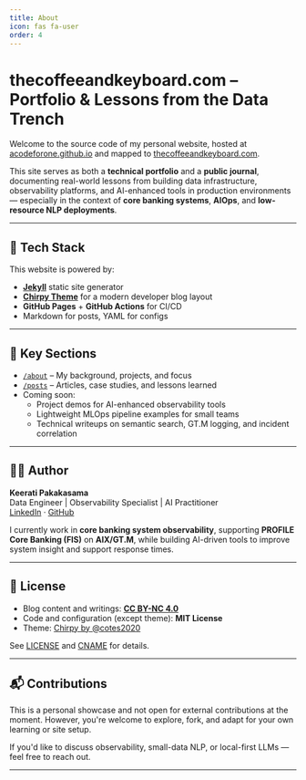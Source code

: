 ```yaml
---
title: About
icon: fas fa-user
order: 4
---
```


# thecoffeeandkeyboard.com – Portfolio & Lessons from the Data Trench

Welcome to the source code of my personal website, hosted at [acodeforone.github.io](https://acodeforone.github.io) and mapped to [thecoffeeandkeyboard.com](https://thecoffeeandkeyboard.com).

This site serves as both a **technical portfolio** and a **public journal**, documenting real-world lessons from building data infrastructure, observability platforms, and AI-enhanced tools in production environments — especially in the context of **core banking systems**, **AIOps**, and **low-resource NLP deployments**.

---

## 🧰 Tech Stack

This website is powered by:

- **[Jekyll](https://jekyllrb.com/)** static site generator
- **[Chirpy Theme](https://github.com/cotes2020/chirpy)** for a modern developer blog layout
- **GitHub Pages** + **GitHub Actions** for CI/CD
- Markdown for posts, YAML for configs

---

## 🎯 Key Sections

- [`/about`](https://acodeforone.github.io/about/) – My background, projects, and focus
- [`/posts`](https://acodeforone.github.io/posts/) – Articles, case studies, and lessons learned
- Coming soon:
  - Project demos for AI-enhanced observability tools
  - Lightweight MLOps pipeline examples for small teams
  - Technical writeups on semantic search, GT.M logging, and incident correlation

---

## 👨‍💻 Author

**Keerati Pakakasama**  
Data Engineer | Observability Specialist | AI Practitioner  
[LinkedIn](https://www.linkedin.com/in/keerati-pakakasama) · [GitHub](https://github.com/acodeforone)

I currently work in **core banking system observability**, supporting **PROFILE Core Banking (FIS)** on **AIX/GT.M**, while building AI-driven tools to improve system insight and support response times.

---

## 📖 License

- Blog content and writings: **[CC BY-NC 4.0](https://creativecommons.org/licenses/by-nc/4.0/)**
- Code and configuration (except theme): **MIT License**
- Theme: [Chirpy by @cotes2020](https://github.com/cotes2020/chirpy)

See [LICENSE](LICENSE) and [CNAME](CNAME) for details.

---

## 📬 Contributions

This is a personal showcase and not open for external contributions at the moment. However, you're welcome to explore, fork, and adapt for your own learning or site setup.

If you'd like to discuss observability, small-data NLP, or local-first LLMs — feel free to reach out.

---




